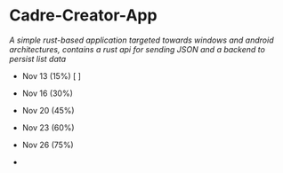 # Cadre-Creator-App

_A simple rust-based application targeted towards windows and android architectures, contains a rust api for sending JSON and a backend to persist list data_

- Nov 13 (15%)
  [ ]
- Nov 16 (30%)

- Nov 20 (45%)

- Nov 23 (60%)

- Nov 26 (75%)

- 
